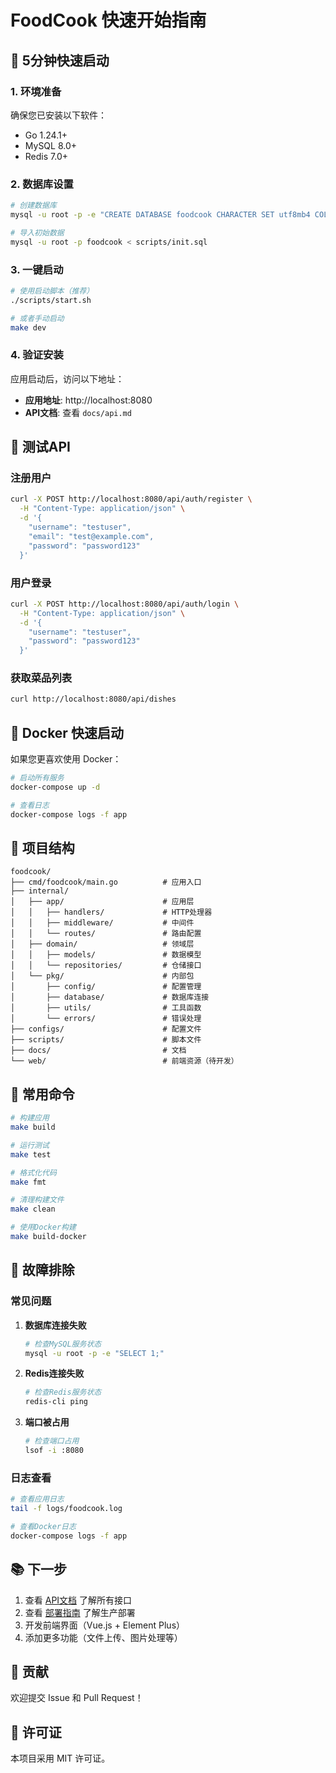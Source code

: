 # FoodCook 快速开始指南

## 🚀 5分钟快速启动

### 1. 环境准备

确保您已安装以下软件：
- Go 1.24.1+
- MySQL 8.0+
- Redis 7.0+

### 2. 数据库设置

```bash
# 创建数据库
mysql -u root -p -e "CREATE DATABASE foodcook CHARACTER SET utf8mb4 COLLATE utf8mb4_unicode_ci;"

# 导入初始数据
mysql -u root -p foodcook < scripts/init.sql
```

### 3. 一键启动

```bash
# 使用启动脚本（推荐）
./scripts/start.sh

# 或者手动启动
make dev
```

### 4. 验证安装

应用启动后，访问以下地址：

- **应用地址**: http://localhost:8080
- **API文档**: 查看 `docs/api.md`

## 📝 测试API

### 注册用户
```bash
curl -X POST http://localhost:8080/api/auth/register \
  -H "Content-Type: application/json" \
  -d '{
    "username": "testuser",
    "email": "test@example.com",
    "password": "password123"
  }'
```

### 用户登录
```bash
curl -X POST http://localhost:8080/api/auth/login \
  -H "Content-Type: application/json" \
  -d '{
    "username": "testuser",
    "password": "password123"
  }'
```

### 获取菜品列表
```bash
curl http://localhost:8080/api/dishes
```

## 🐳 Docker 快速启动

如果您更喜欢使用 Docker：

```bash
# 启动所有服务
docker-compose up -d

# 查看日志
docker-compose logs -f app
```

## 📁 项目结构

```
foodcook/
├── cmd/foodcook/main.go          # 应用入口
├── internal/
│   ├── app/                      # 应用层
│   │   ├── handlers/             # HTTP处理器
│   │   ├── middleware/           # 中间件
│   │   └── routes/               # 路由配置
│   ├── domain/                   # 领域层
│   │   ├── models/               # 数据模型
│   │   └── repositories/         # 仓储接口
│   └── pkg/                      # 内部包
│       ├── config/               # 配置管理
│       ├── database/             # 数据库连接
│       ├── utils/                # 工具函数
│       └── errors/               # 错误处理
├── configs/                      # 配置文件
├── scripts/                      # 脚本文件
├── docs/                         # 文档
└── web/                          # 前端资源（待开发）
```

## 🔧 常用命令

```bash
# 构建应用
make build

# 运行测试
make test

# 格式化代码
make fmt

# 清理构建文件
make clean

# 使用Docker构建
make build-docker
```

## 🐛 故障排除

### 常见问题

1. **数据库连接失败**
   ```bash
   # 检查MySQL服务状态
   mysql -u root -p -e "SELECT 1;"
   ```

2. **Redis连接失败**
   ```bash
   # 检查Redis服务状态
   redis-cli ping
   ```

3. **端口被占用**
   ```bash
   # 检查端口占用
   lsof -i :8080
   ```

### 日志查看

```bash
# 查看应用日志
tail -f logs/foodcook.log

# 查看Docker日志
docker-compose logs -f app
```

## 📚 下一步

1. 查看 [API文档](docs/api.md) 了解所有接口
2. 查看 [部署指南](docs/deployment.md) 了解生产部署
3. 开发前端界面（Vue.js + Element Plus）
4. 添加更多功能（文件上传、图片处理等）

## 🤝 贡献

欢迎提交 Issue 和 Pull Request！

## 📄 许可证

本项目采用 MIT 许可证。 